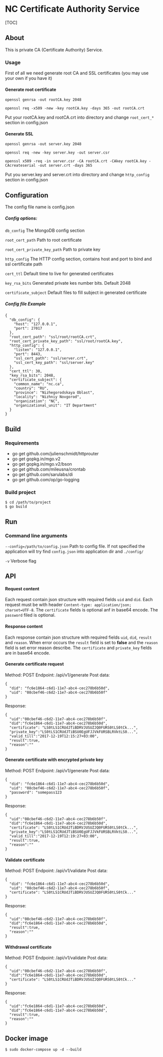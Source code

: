 # NC Certificate Authority Service

[TOC]

## About

This is private CA (Certificate Authority) Service.

### Usage

First of all we need generate root CA and SSL certificates (you may use your own if you have it)

#### Generate root certificate

```
openssl genrsa -out rootCA.key 2048

openssl req -x509 -new -key rootCA.key -days 365 -out rootCA.crt
```

Put your rootCA.key and rootCA.crt into directory and change ```root_cert_*``` section in config.json

#### Generate SSL

```
openssl genrsa -out server.key 2048

openssl req -new -key server.key -out server.csr

openssl x509 -req -in server.csr -CA rootCA.crt -CAkey rootCA.key -CAcreateserial -out server.crt -days 365
```

Put you server.key and server.crt into directory and change ```http_config``` section in config.json

## Configuration

The config file name is config.json

##### Config options:

```db_config``` The MongoDB config section

```root_cert_path``` Path to root certificate

```root_cert_private_key_path``` Path to private key

```http_config``` The HTTP config section, contains host and port to bind and ssl certificate path

```cert_ttl``` Default time to live for generated certificates

```key_rsa_bits``` Generated private kes number bits. Default 2048

```certificate_subject``` Default files to fill subject in generated certificate

##### Config file Example


```
{
  "db_config": {
    "host": "127.0.0.1",
    "port": 27017
  },
  "root_cert_path": "ssl/root/rootCA.crt",
  "root_cert_private_key_path": "ssl/root/rootCA.key",
  "http_config": {
    "listen": "127.0.0.1",
    "port": 8443,
    "ssl_cert_path": "ssl/server.crt",
    "ssl_cert_key_path": "ssl/server.key"
  },
  "cert_ttl": 30,
  "key_rsa_bits": 2048,
  "certificate_subject": {
    "common_name": "nc.ca",
    "country": "RU",
    "province": "Nizhegorodskaya Oblast",
    "locality": "Nizhniy Novgorod",
    "organization": "NC",
    "organizational_unit": "IT Department"
  }
}
```

## Build

### Requirements
- go get github.com/julienschmidt/httprouter
- go get gopkg.in/mgo.v2
- go get gopkg.in/mgo.v2/bson
- go get github.com/mileusna/crontab
- go get github.com/sarulabs/di
- go get github.com/op/go-logging

### Build project
```
$ cd /path/to/project
$ go build
```

## Run

### Command line arguments

```--config=/path/to/config.json``` Path to config file. If not specified the application will try find ```config.json``` into application dir and ```./config/```

```-v``` Verbose flag



## API

#### Request content
Each request contain json structure with required fields ```uid``` and ```did```. Each request must be with header ```Content-type: application/json; charset=UTF-8```. The ```certificate``` fields is optional anf in base64 encode. The ```password``` filed is optional.

#### Response content
Each response contain json structure with required fields ```uid```, ```did```, ```result``` and ```reason```. When error occurs the ```result``` field is set to **false** and the ```reason``` field is set error reason describe. The ```certificate``` and ```private_key``` fields are in base64 encode.


#### Generate certificate request

Method: POST
Endpoint: /api/v1/generate
Post data:
```
{
  "did": "fc6e1864-c6d1-11e7-abc4-cec278b6b50d",
  "uid": "08cbef46-c6d2-11e7-abc4-cec278b6b50f"
}
```

Response:
```
{
  "uid":"08cbef46-c6d2-11e7-abc4-cec278b6b50f",
  "did":"fc6e1864-c6d1-11e7-abc4-cec278b6b50d",
  "certificate": "LS0tLS1CRUdJTiBDRVJUSUZJQ0FURS0tLS0tCk...",
  "private_key":"LS0tLS1CRUdJTiBSU0EgUFJJVkFURSBLRVktLS0...",
  "valid_till":"2017-12-19T12:15:27+03:00",
  "result":true,
  "reason":""
}
```


#### Generate certificate with encrypted private key

Method: POST
Endpoint: /api/v1/generate
Post data:
```
{
  "did": "fc6e1864-c6d1-11e7-abc4-cec278b6b50d",
  "uid": "08cbef46-c6d2-11e7-abc4-cec278b6b50f",
  "password": "somepass123
}
```

Response:
```
{
  "uid":"08cbef46-c6d2-11e7-abc4-cec278b6b50f",
  "did":"fc6e1864-c6d1-11e7-abc4-cec278b6b50d",
  "certificate": "LS0tLS1CRUdJTiBDRVJUSUZJQ0FURS0tLS0tCk...",
  "private_key":"LS0tLS1CRUdJTiBSU0EgUFJJVkFURSBLRVktLS0...",
  "valid_till":"2017-12-19T12:19:27+03:00",
  "result":true,
  "reason":""
}
```


#### Validate certificate

Method: POST
Endpoint: /api/v1/validate
Post data:
```
{
  "did": "fc6e1864-c6d1-11e7-abc4-cec278b6b50d",
  "uid": "08cbef46-c6d2-11e7-abc4-cec278b6b50f",
  "certificate": "LS0tLS1CRUdJTiBDRVJUSUZJQ0FURS0tLS0tCk..."
}
```

Response:
```
{
  "uid":"08cbef46-c6d2-11e7-abc4-cec278b6b50f",
  "did":"fc6e1864-c6d1-11e7-abc4-cec278b6b50d",
  "result":true,
  "reason":""
}
```

#### Withdrawal certificate

Method: POST
Endpoint: /api/v1/validate
Post data:
```
{
  "uid":"08cbef46-c6d2-11e7-abc4-cec278b6b50f",
  "did":"fc6e1864-c6d1-11e7-abc4-cec278b6b50d",
  "certificate": "LS0tLS1CRUdJTiBDRVJUSUZJQ0FURS0tLS0tCk..."
}
```

Response:

```
{
  "uid":"fc6e1864-c6d1-11e7-abc4-cec278b6b50d",
  "did":"fc6e1864-c6d1-11e7-abc4-cec278b6b50d",
  "result":true,
  "reason":""
}
```

## Docker image

```
$ sudo docker-compose up -d --build

```
